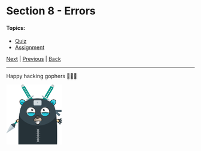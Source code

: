 # Section 8 - Errors

#### Topics:

- [Quiz](https://github.com/steevehook/udemy-go101/blob/master/section_8-errors/quiz)
- [Assignment](https://github.com/steevehook/udemy-go101/blob/master/section_8-errors/assignment)

[Next](https://github.com/steevehook/udemy-go101/blob/master/section_9-refactor-notes-cli-app) |
[Previous](https://github.com/steevehook/udemy-go101/blob/master/section_7-notes-cli-app-improvements) |
[Back](https://github.com/steevehook/udemy-go101)

---

Happy hacking gophers 🚀🚀🚀

<img src="https://github.com/steevehook/udemy-go101/raw/master/udemy-go101.svg?sanitize=true" width="150px"/>
